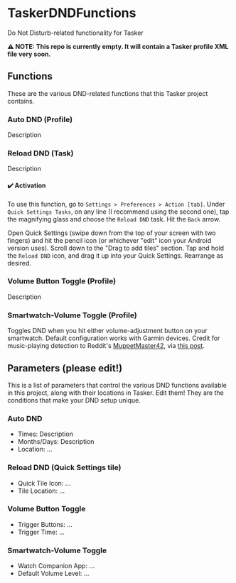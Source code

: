 # TaskerDNDFunctions
Do Not Disturb-related functionality for Tasker

__:warning: NOTE: This repo is currently empty. It will contain a Tasker profile XML file very soon.__


## Functions
These are the various DND-related functions that this Tasker project contains.

### Auto DND (Profile)
Description

### Reload DND (Task)
Description

#### :heavy_check_mark: Activation
To use this function, go to `Settings > Preferences > Action [tab]`. Under `Quick Settings Tasks`, on any line (I recommend using the second one), tap the magnifying glass and choose the `Reload DND` task. Hit the `Back` arrow.

Open Quick Settings (swipe down from the top of your screen with two fingers) and hit the pencil icon (or whichever "edit" icon your Android version uses). Scroll down to the "Drag to add tiles" section. Tap and hold the `Reload DND` icon, and drag it up into your Quick Settings. Rearrange as desired.

### Volume Button Toggle (Profile)
Description

### Smartwatch-Volume Toggle (Profile)
Toggles DND when you hit either volume-adjustment button on your smartwatch. Default configuration works with Garmin devices. Credit for music-playing detection to Reddit's [MuppetMaster42](https://www.reddit.com/user/MuppetMaster42/), via [this post](https://www.reddit.com/r/tasker/comments/52p6h6/how_to_check_if_music_is_playing_without_an/).


## Parameters (please edit!)
This is a list of parameters that control the various DND functions available in this project, along with their locations in Tasker. Edit them! They are the conditions that make your DND setup unique.

### Auto DND
- Times: Description
- Months/Days: Description
- Location: ...

### Reload DND (Quick Settings tile)
- Quick Tile Icon: ...
- Tile Location: ...

### Volume Button Toggle
- Trigger Buttons: ...
- Trigger Time: ...

### Smartwatch-Volume Toggle
- Watch Companion App: ...
- Default Volume Level: ...
